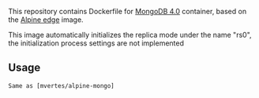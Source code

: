 
This repository contains Dockerfile for [MongoDB 4.0](https://www.mongodb.org)
container, based on the [Alpine edge](https://hub.docker.com/_/alpine/) image.

This image automatically initializes the replica mode under the name "rs0",
the initialization process settings are not implemented


## Usage

	Same as [mvertes/alpine-mongo]

